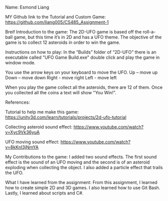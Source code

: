 Name: Esmond Liang

MY Github link to the Tutorial and Custom Game:
https://github.com/liang005/CS485_Assignment-1

Breif Introduction to the game:
The 2D-UFO game is based off the roll-a-ball game, but this time it’s in 2D and has a UFO theme. The objective of the game is to collect 12 asteroids in order to win the game.

Instructions on how to play:
In the “Builds” folder of “2D-UFO” there is an executable called "UFO Game Build.exe" double click and play the game in window mode.

You use the arrow keys on your keyboard to move the UFO.
Up – move up
Down – move down
Right - move right
Left - move left

When you play the game collect all the asteroids, there are 12 of them.
Once you collected all the coins a text will show "You Win!”.

References:

Tutorial to help me make this game:
https://unity3d.com/learn/tutorials/projects/2d-ufo-tutorial

Collecting asteroid sound effect:
https://www.youtube.com/watch?v=Xyc9Vk36yuA

UFO moving sound effect:
https://www.youtube.com/watch?v=8kKnI3jNmYA

My Contributions to the game:
I added two sound effects. The first sound effect is the sound of an UFO moving and the second is of an asteroid exploding when collecting the object. I also added a particle effect that trails the UFO. 


What I have learned from the assignment:
From this assignment, I learned how to create simple 2D and 3D games. I also learned how to use Git Bash. Lastly, I learned about scripts and C#. 
